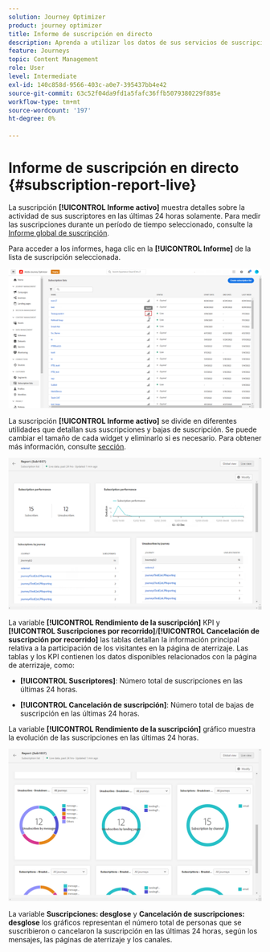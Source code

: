 ```yaml
---
solution: Journey Optimizer
product: journey optimizer
title: Informe de suscripción en directo
description: Aprenda a utilizar los datos de sus servicios de suscripción con el informe de suscripción activo
feature: Journeys
topic: Content Management
role: User
level: Intermediate
exl-id: 140c858d-9566-403c-a0e7-395437bb4e42
source-git-commit: 63c52f04da9fd1a5fafc36ffb5079380229f885e
workflow-type: tm+mt
source-wordcount: '197'
ht-degree: 0%

---
```


# Informe de suscripción en directo {#subscription-report-live}

La suscripción **[!UICONTROL Informe activo]** muestra detalles sobre la actividad de sus suscriptores en las últimas 24 horas solamente. Para medir las suscripciones durante un período de tiempo seleccionado, consulte la [Informe global de suscripción](subscription-report-global.md).

Para acceder a los informes, haga clic en la **[!UICONTROL Informe]** de la lista de suscripción seleccionada.

![](assets/subscription_report_7.png)

La suscripción **[!UICONTROL Informe activo]** se divide en diferentes utilidades que detallan sus suscripciones y bajas de suscripción. Se puede cambiar el tamaño de cada widget y eliminarlo si es necesario. Para obtener más información, consulte [sección](live-report.md).

![](assets/subscription_report_3.png)

La variable **[!UICONTROL Rendimiento de la suscripción]** KPI y **[!UICONTROL Suscripciones por recorrido]**/**[!UICONTROL Cancelación de suscripción por recorrido]** las tablas detallan la información principal relativa a la participación de los visitantes en la página de aterrizaje. Las tablas y los KPI contienen los datos disponibles relacionados con la página de aterrizaje, como:

* **[!UICONTROL Suscriptores]**: Número total de suscripciones en las últimas 24 horas.

* **[!UICONTROL Cancelación de suscripción]**: Número total de bajas de suscripción en las últimas 24 horas.

La variable **[!UICONTROL Rendimiento de la suscripción]** gráfico muestra la evolución de las suscripciones en las últimas 24 horas.

![](assets/subscription_report_4.png)

La variable **Suscripciones: desglose** y **Cancelación de suscripciones: desglose** los gráficos representan el número total de personas que se suscribieron o cancelaron la suscripción en las últimas 24 horas, según los mensajes, las páginas de aterrizaje y los canales.
